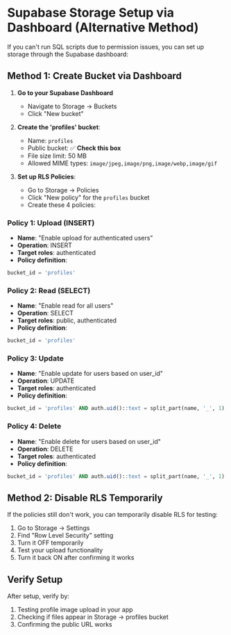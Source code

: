 # Supabase Storage Setup via Dashboard (Alternative Method)

If you can't run SQL scripts due to permission issues, you can set up storage through the Supabase dashboard:

## Method 1: Create Bucket via Dashboard

1. **Go to your Supabase Dashboard**
   - Navigate to Storage → Buckets
   - Click "New bucket"

2. **Create the 'profiles' bucket**:
   - Name: `profiles`
   - Public bucket: ✅ **Check this box**
   - File size limit: 50 MB
   - Allowed MIME types: `image/jpeg,image/png,image/webp,image/gif`

3. **Set up RLS Policies**:
   - Go to Storage → Policies
   - Click "New policy" for the `profiles` bucket
   - Create these 4 policies:

### Policy 1: Upload (INSERT)
- **Name**: "Enable upload for authenticated users"
- **Operation**: INSERT
- **Target roles**: authenticated
- **Policy definition**:
```sql
bucket_id = 'profiles'
```

### Policy 2: Read (SELECT) 
- **Name**: "Enable read for all users"
- **Operation**: SELECT
- **Target roles**: public, authenticated
- **Policy definition**:
```sql
bucket_id = 'profiles'
```

### Policy 3: Update
- **Name**: "Enable update for users based on user_id"
- **Operation**: UPDATE
- **Target roles**: authenticated
- **Policy definition**:
```sql
bucket_id = 'profiles' AND auth.uid()::text = split_part(name, '_', 1)
```

### Policy 4: Delete
- **Name**: "Enable delete for users based on user_id" 
- **Operation**: DELETE
- **Target roles**: authenticated
- **Policy definition**:
```sql
bucket_id = 'profiles' AND auth.uid()::text = split_part(name, '_', 1)
```

## Method 2: Disable RLS Temporarily

If the policies still don't work, you can temporarily disable RLS for testing:

1. Go to Storage → Settings
2. Find "Row Level Security" setting
3. Turn it OFF temporarily
4. Test your upload functionality
5. Turn it back ON after confirming it works

## Verify Setup

After setup, verify by:
1. Testing profile image upload in your app
2. Checking if files appear in Storage → profiles bucket
3. Confirming the public URL works
